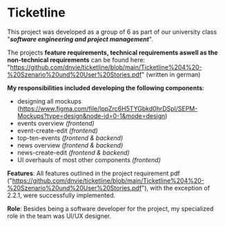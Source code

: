 # Ticketline

This project was developed as a group of 6 as part of our university class "**_software engineering and project management_**".

The projects **feature requirements, technical requirements aswell as the non-technical requirements** can be found here: "https://github.com/dnvie/ticketline/blob/main/Ticketline%204%20-%20Szenario%20und%20User%20Stories.pdf" (written in german)

**My responsibilities included developing the following components**:
- designing all mockups (https://www.figma.com/file/lppZrc6H5TYGbkd0hrDSpl/SEPM-Mockups?type=design&node-id=0-1&mode=design)
- events overview *(frontend)*
- event-create-edit *(frontend)*
- top-ten-events *(frontend & backend)*
- news overview *(frontend & backend)*
- news-create-edit *(frontend & backend)*
- UI overhauls of most other components *(frontend)*

**Features**:
All features outlined in the project requirement pdf ("https://github.com/dnvie/ticketline/blob/main/Ticketline%204%20-%20Szenario%20und%20User%20Stories.pdf"), with the exception of 2.2.1, were successfully implemented.

**Role**:
Besides being a software developer for the project, my specialized role in the team was UI/UX designer.
